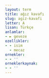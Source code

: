 ```yaml
---
layout: term
title: ağız kavafı
slug: agiz-kavafi
letter: A
lisan: Türkçe
anlamlar:
- ► geveze
ozellikler:
- - isim
  - mecaz
ornekler:
- - ''
orneklerkaynak:
- - ''
---
```

